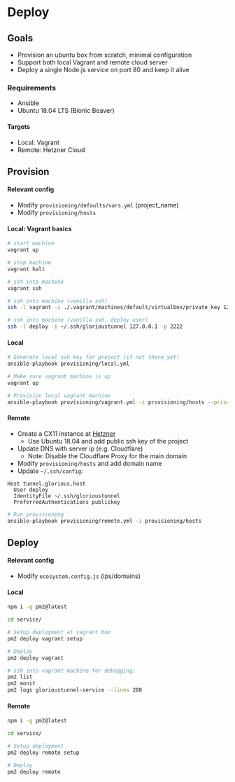 # Deploy

## Goals

- Provision an ubuntu box from scratch, minimal configuration
- Support both local Vagrant and remote cloud server
- Deploy a single Node.js service on port 80 and keep it alive

### Requirements

- Ansible
- Ubuntu 18.04 LTS (Bionic Beaver)  

#### Targets

- Local: Vagrant
- Remote: Hetzner Cloud



## Provision

#### Relevant config

* Modify `provisioning/defaults/vars.yml` (project_name)
* Modify `provisioning/hosts`


#### Local: Vagrant basics

```bash
# start machine
vagrant up

# stop machine
vagrant halt

# ssh into machine
vagrant ssh

# ssh into machine (vanilla ssh)
ssh -l vagrant -i ./.vagrant/machines/default/virtualbox/private_key 127.0.0.1 -p 2222

# ssh into machine (vanilla ssh, deploy user)
ssh -l deploy -i ~/.ssh/glorioustunnel 127.0.0.1 -p 2222
```

#### Local

```bash
# Generate local ssh key for project (if not there yet)
ansible-playbook provisioning/local.yml

# Make sure vagrant machine is up
vagrant up

# Provision local vagrant machine
ansible-playbook provisioning/vagrant.yml -i provisioning/hosts --private-key=.vagrant/machines/default/virtualbox/private_key --user=vagrant
```


#### Remote

- Create a CX11 instance at [Hetzner](https://www.hetzner.com/cloud)
  - Use Ubuntu 18.04 and add public ssh key of the project
- Update DNS with server ip (e.g. Cloudflare)
  - Note: Disable the Cloudflare Proxy for the main domain
- Modify `provisioning/hosts` and add domain name
- Update `~/.ssh/config`:

```
Host tunnel.glorious.host
  User deploy
  IdentityFile ~/.ssh/glorioustunnel
  PreferredAuthentications publickey
```

```bash
# Run provisioning
ansible-playbook provisioning/remote.yml -i provisioning/hosts
```


## Deploy

#### Relevant config

* Modify `ecosystem.config.js` (ips/domains)


#### Local

```bash
npm i -g pm2@latest

cd service/

# Setup deployment at vagrant box
pm2 deploy vagrant setup

# Deploy
pm2 deploy vagrant

# ssh into vagrant machine for debugging:
pm2 list
pm2 monit
pm2 logs glorioustunnel-service --lines 200
```


#### Remote

```bash
npm i -g pm2@latest

cd service/

# Setup deployment
pm2 deploy remote setup

# Deploy
pm2 deploy remote
```

